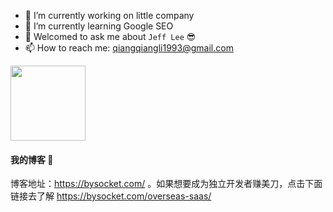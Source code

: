 
- 🔭 I’m currently working on little company
- 🌱 I’m currently learning Google SEO
- 💬 Welcomed to ask me about `Jeff Lee` 😎
- 📫 How to reach me: qiangqiangli1993@gmail.com

<img height="120px" src="https://github-readme-stats.vercel.app/api/top-langs/?username=JeffLi1993&hide=html&hide_title=true&hide_border=true&layout=compact&langs_count=7&exclude_repo=comp426,Redventures-Movie-Quotes&text_color=000&icon_color=fff&bg_color=0,52fa5a,4dfcff,c64dff&theme=graywhite">

#### 我的博客 🌱

博客地址：https://bysocket.com/ 。如果想要成为独立开发者赚美刀，点击下面链接去了解 https://bysocket.com/overseas-saas/
